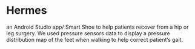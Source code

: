 # Hermes
an Android Studio app/ Smart Shoe to help patients recover from a hip or leg surgery. We used pressure sensors data to display a pressure distribution map of the feet when walking to help correct patient’s gait. 
